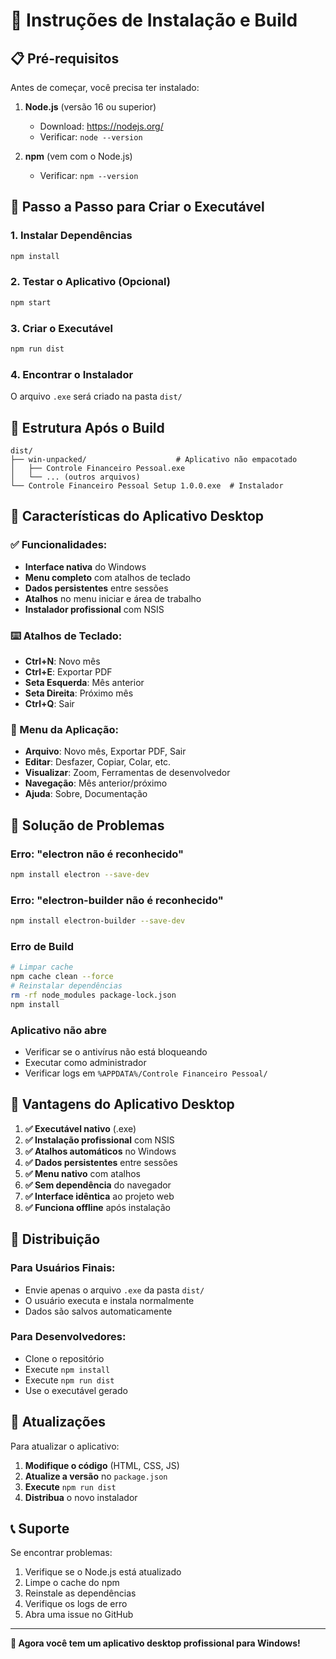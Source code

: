 # 🚀 **Instruções de Instalação e Build**

## 📋 **Pré-requisitos**

Antes de começar, você precisa ter instalado:

1. **Node.js** (versão 16 ou superior)
   - Download: https://nodejs.org/
   - Verificar: `node --version`

2. **npm** (vem com o Node.js)
   - Verificar: `npm --version`

## 🔧 **Passo a Passo para Criar o Executável**

### **1. Instalar Dependências**
```bash
npm install
```

### **2. Testar o Aplicativo (Opcional)**
```bash
npm start
```

### **3. Criar o Executável**
```bash
npm run dist
```

### **4. Encontrar o Instalador**
O arquivo `.exe` será criado na pasta `dist/`

## 📁 **Estrutura Após o Build**

```
dist/
├── win-unpacked/                    # Aplicativo não empacotado
│   ├── Controle Financeiro Pessoal.exe
│   └── ... (outros arquivos)
└── Controle Financeiro Pessoal Setup 1.0.0.exe  # Instalador
```

## 🎯 **Características do Aplicativo Desktop**

### **✅ Funcionalidades:**
- **Interface nativa** do Windows
- **Menu completo** com atalhos de teclado
- **Dados persistentes** entre sessões
- **Atalhos** no menu iniciar e área de trabalho
- **Instalador profissional** com NSIS

### **⌨️ Atalhos de Teclado:**
- **Ctrl+N**: Novo mês
- **Ctrl+E**: Exportar PDF
- **Seta Esquerda**: Mês anterior
- **Seta Direita**: Próximo mês
- **Ctrl+Q**: Sair

### **🔧 Menu da Aplicação:**
- **Arquivo**: Novo mês, Exportar PDF, Sair
- **Editar**: Desfazer, Copiar, Colar, etc.
- **Visualizar**: Zoom, Ferramentas de desenvolvedor
- **Navegação**: Mês anterior/próximo
- **Ajuda**: Sobre, Documentação

## 🚨 **Solução de Problemas**

### **Erro: "electron não é reconhecido"**
```bash
npm install electron --save-dev
```

### **Erro: "electron-builder não é reconhecido"**
```bash
npm install electron-builder --save-dev
```

### **Erro de Build**
```bash
# Limpar cache
npm cache clean --force
# Reinstalar dependências
rm -rf node_modules package-lock.json
npm install
```

### **Aplicativo não abre**
- Verificar se o antivírus não está bloqueando
- Executar como administrador
- Verificar logs em `%APPDATA%/Controle Financeiro Pessoal/`

## 🌟 **Vantagens do Aplicativo Desktop**

1. **✅ Executável nativo** (.exe)
2. **✅ Instalação profissional** com NSIS
3. **✅ Atalhos automáticos** no Windows
4. **✅ Dados persistentes** entre sessões
5. **✅ Menu nativo** com atalhos
6. **✅ Sem dependência** do navegador
7. **✅ Interface idêntica** ao projeto web
8. **✅ Funciona offline** após instalação

## 📱 **Distribuição**

### **Para Usuários Finais:**
- Envie apenas o arquivo `.exe` da pasta `dist/`
- O usuário executa e instala normalmente
- Dados são salvos automaticamente

### **Para Desenvolvedores:**
- Clone o repositório
- Execute `npm install`
- Execute `npm run dist`
- Use o executável gerado

## 🔄 **Atualizações**

Para atualizar o aplicativo:

1. **Modifique o código** (HTML, CSS, JS)
2. **Atualize a versão** no `package.json`
3. **Execute** `npm run dist`
4. **Distribua** o novo instalador

## 📞 **Suporte**

Se encontrar problemas:

1. Verifique se o Node.js está atualizado
2. Limpe o cache do npm
3. Reinstale as dependências
4. Verifique os logs de erro
5. Abra uma issue no GitHub

---

**🎉 Agora você tem um aplicativo desktop profissional para Windows!**

